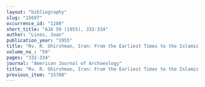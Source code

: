 ```yaml
---
layout: "bibliography"
slug: "15697"
occurrence_id: "1289"
short_title: "AJA 59 (1955), 332-334"
author: "Lines, Joan"
publication_year: "1955"
title: "Rv. R. Ghirshman, Iran: From the Earliest Times to the Islamic Conquest"
volume_no_: "59"
pages: "332-334"
journal: "American Journal of Archaeology"
title: "Rv. R. Ghirshman, Iran: From the Earliest Times to the Islamic Conquest"
previous_item: "15700"
---
```

